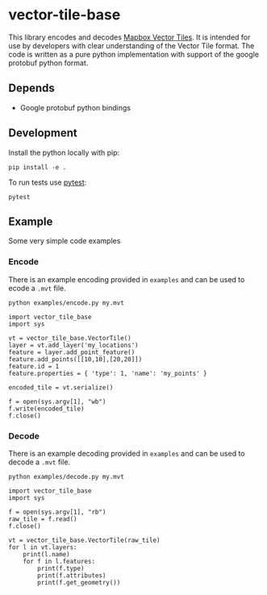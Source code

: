 vector-tile-base
================

This library encodes and decodes [Mapbox Vector Tiles](https://github.com/mapbox/vector-tile-spec). It is intended for use by developers with clear understanding of the Vector Tile format. The code is written as a pure python implementation with support of the google protobuf python format. 

## Depends

 - Google protobuf python bindings

## Development

Install the python locally with pip:

```
pip install -e .
```

To run tests use [pytest](https://docs.pytest.org/en/latest/):

```
pytest
```

## Example

Some very simple code examples

### Encode

There is an example encoding provided in `examples` and can be used to ecode a `.mvt` file.

```
python examples/encode.py my.mvt
```

```
import vector_tile_base
import sys

vt = vector_tile_base.VectorTile()
layer = vt.add_layer('my_locations')
feature = layer.add_point_feature()
feature.add_points([[10,10],[20,20]])
feature.id = 1
feature.properties = { 'type': 1, 'name': 'my_points' }

encoded_tile = vt.serialize()

f = open(sys.argv[1], "wb")
f.write(encoded_tile)
f.close()
```

### Decode

There is an example decoding provided in `examples` and can be used to decode a `.mvt` file.

```
python examples/decode.py my.mvt
```

```
import vector_tile_base
import sys

f = open(sys.argv[1], "rb")
raw_tile = f.read()
f.close()

vt = vector_tile_base.VectorTile(raw_tile)
for l in vt.layers:
    print(l.name)
    for f in l.features:
        print(f.type)
        print(f.attributes)
        print(f.get_geometry())
```

